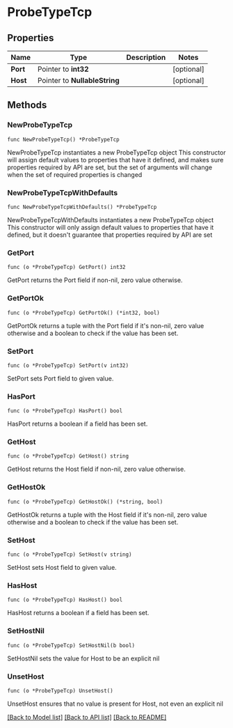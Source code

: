 # ProbeTypeTcp

## Properties

Name | Type | Description | Notes
------------ | ------------- | ------------- | -------------
**Port** | Pointer to **int32** |  | [optional] 
**Host** | Pointer to **NullableString** |  | [optional] 

## Methods

### NewProbeTypeTcp

`func NewProbeTypeTcp() *ProbeTypeTcp`

NewProbeTypeTcp instantiates a new ProbeTypeTcp object
This constructor will assign default values to properties that have it defined,
and makes sure properties required by API are set, but the set of arguments
will change when the set of required properties is changed

### NewProbeTypeTcpWithDefaults

`func NewProbeTypeTcpWithDefaults() *ProbeTypeTcp`

NewProbeTypeTcpWithDefaults instantiates a new ProbeTypeTcp object
This constructor will only assign default values to properties that have it defined,
but it doesn't guarantee that properties required by API are set

### GetPort

`func (o *ProbeTypeTcp) GetPort() int32`

GetPort returns the Port field if non-nil, zero value otherwise.

### GetPortOk

`func (o *ProbeTypeTcp) GetPortOk() (*int32, bool)`

GetPortOk returns a tuple with the Port field if it's non-nil, zero value otherwise
and a boolean to check if the value has been set.

### SetPort

`func (o *ProbeTypeTcp) SetPort(v int32)`

SetPort sets Port field to given value.

### HasPort

`func (o *ProbeTypeTcp) HasPort() bool`

HasPort returns a boolean if a field has been set.

### GetHost

`func (o *ProbeTypeTcp) GetHost() string`

GetHost returns the Host field if non-nil, zero value otherwise.

### GetHostOk

`func (o *ProbeTypeTcp) GetHostOk() (*string, bool)`

GetHostOk returns a tuple with the Host field if it's non-nil, zero value otherwise
and a boolean to check if the value has been set.

### SetHost

`func (o *ProbeTypeTcp) SetHost(v string)`

SetHost sets Host field to given value.

### HasHost

`func (o *ProbeTypeTcp) HasHost() bool`

HasHost returns a boolean if a field has been set.

### SetHostNil

`func (o *ProbeTypeTcp) SetHostNil(b bool)`

 SetHostNil sets the value for Host to be an explicit nil

### UnsetHost
`func (o *ProbeTypeTcp) UnsetHost()`

UnsetHost ensures that no value is present for Host, not even an explicit nil

[[Back to Model list]](../README.md#documentation-for-models) [[Back to API list]](../README.md#documentation-for-api-endpoints) [[Back to README]](../README.md)


